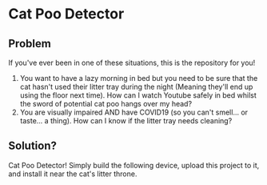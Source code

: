 # Cat Poo Detector

## Problem

If you've ever been in one of these situations, this is the repository for you!

1.  You want to have a lazy morning in bed but you need to be sure that the cat hasn't used their litter tray during the night (Meaning they'll end up using the floor next time).  How can I watch Youtube safely in bed whilst the sword of potential cat poo hangs over my head?
2.  You are visually impaired AND have COVID19 (so you can't smell... or taste... a thing).  How can I know if the litter tray needs cleaning?

## Solution?

Cat Poo Detector!  Simply build the following device, upload this project to it, and install it near the cat's litter throne.  
